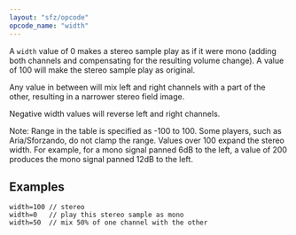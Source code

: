 ```yaml
---
layout: "sfz/opcode"
opcode_name: "width"
---
```

A `width` value of 0 makes a stereo sample play as if it were mono (adding both
channels and compensating for the resulting volume change). A value of 100 will
make the stereo sample play as original.

Any value in between will mix left and right channels with a part of the other,
resulting in a narrower stereo field image.

Negative width values will reverse left and right channels.

Note: Range in the table is specified as -100 to 100.  Some players, such as
Aria/Sforzando, do not clamp the range.  Values over 100 expand the stereo
width.  For example, for a mono signal panned 6dB to the left, a value of
200 produces the mono signal panned 12dB to the left.

## Examples

```
width=100 // stereo
width=0   // play this stereo sample as mono
width=50  // mix 50% of one channel with the other
```
